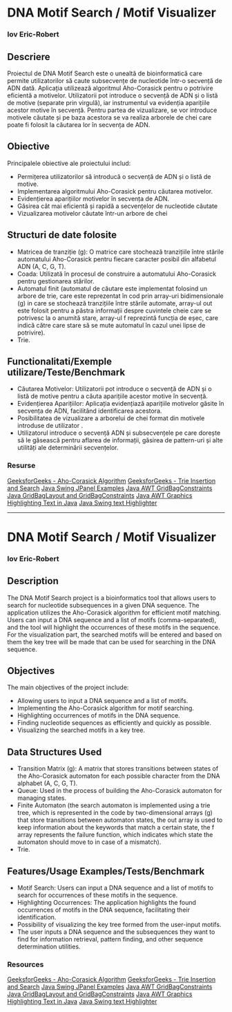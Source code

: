 # DNA Motif Search / Motif Visualizer
### Iov Eric-Robert

## Descriere
Proiectul de DNA Motif Search este o unealtă de bioinformatică care permite utilizatorilor să caute subsecvențe de nucleotide într-o secvență de ADN dată. Aplicația utilizează algoritmul Aho-Corasick pentru o potrivire eficientă a motivelor. Utilizatorii pot introduce o secvență de ADN și o listă de motive (separate prin virgulă), iar instrumentul va evidenția aparițiile acestor motive în secvență.
Pentru partea de vizualizare, se vor introduce motivele căutate și pe baza acestora se va realiza arborele de chei care poate fi folosit la căutarea lor în secvența de ADN.

## Obiective
Principalele obiective ale proiectului includ:

* Permițerea utilizatorilor să introducă o secvență de ADN și o listă de motive.
* Implementarea algoritmului Aho-Corasick pentru căutarea motivelor.
* Evidențierea aparițiilor motivelor în secvența de ADN.
* Găsirea cât mai eficientă și rapidă a secvențelor de nucleotide căutate
* Vizualizarea motivelor căutate într-un arbore de chei

## Structuri de date folosite

* Matricea de tranziție (g): O matrice care stochează tranzițiile între stările automatului Aho-Corasick pentru fiecare caracter posibil din alfabetul ADN (A, C, G, T).
* Coada: Utilizată în procesul de construire a automatului Aho-Corasick pentru gestionarea stărilor.
* Automatul finit (automatul de căutare este implementat folosind un arbore de trie, care este reprezentat în cod prin array-uri bidimensionale (g) in care se stochează tranzițiile între stările automate, array-ul out este folosit pentru a păstra informații despre cuvintele cheie care se potrivesc la o anumită stare, array-ul f reprezintă funcția de eșec, care indică către care stare să se mute automatul în cazul unei lipse de potrivire).
* Trie.


## Functionalitati/Exemple utilizare/Teste/Benchmark
* Căutarea Motivelor: Utilizatorii pot introduce o secvență de ADN și o listă de motive pentru a căuta aparițiile acestor motive în secvență.
* Evidențierea Aparițiilor: Aplicația evidențiază aparițiile motivelor găsite în secvența de ADN, facilitând identificarea acestora.
* Posibilitatea de vizualizare a arborelui de chei format din motivele introduse de utilizator .
* Utilizatorul introduce o secvență ADN și subsecvențele pe care dorește să le găsească pentru aflarea de informații, găsirea de pattern-uri și alte utilități ale determinării secvențelor.

### Resurse
[GeeksforGeeks - Aho-Corasick Algorithm](https://www.geeksforgeeks.org/aho-corasick-algorithm-pattern-searching/)
[GeeksforGeeks - Trie Insertion and Search](https://www.geeksforgeeks.org/trie-insert-and-search/)
[Java Swing JPanel Examples](https://www.geeksforgeeks.org/java-swing-jpanel-with-examples/)
[Java AWT GridBagConstraints](https://docs.oracle.com/javase/8/docs/api/java/awt/GridBagConstraints.html)
[Java GridBagLayout and GridBagConstraints](https://stackoverflow.com/questions/33342521/java-gridbaglayout-and-gridbagconstraints)
[Java AWT Graphics](https://docs.oracle.com/javase/8/docs/api/java/awt/Graphics.html)
[Highlighting Text in Java](https://stackoverflow.com/questions/6530105/highlighting-text-in-java)
[Java Swing text Highlighter](https://docs.oracle.com/javase/8/docs/api/index.html?javax/swing/text/Highlighter.html)

----------------------------------------------------------------------------------------------------------------------------------------------------------------------------------------------------------------------------------------------

# DNA Motif Search / Motif Visualizer
### Iov Eric-Robert

## Description
The DNA Motif Search project is a bioinformatics tool that allows users to search for nucleotide subsequences in a given DNA sequence. The application utilizes the Aho-Corasick algorithm for efficient motif matching. Users can input a DNA sequence and a list of motifs (comma-separated), and the tool will highlight the occurrences of these motifs in the sequence.
For the visualization part, the searched motifs will be entered and based on them the key tree will be made that can be used for searching in the DNA sequence.

## Objectives
The main objectives of the project include:

* Allowing users to input a DNA sequence and a list of motifs.
* Implementing the Aho-Corasick algorithm for motif searching.
* Highlighting occurrences of motifs in the DNA sequence.
* Finding nucleotide sequences as efficiently and quickly as possible.
* Visualizing the searched motifs in a key tree.

## Data Structures Used

* Transition Matrix (g): A matrix that stores transitions between states of the Aho-Corasick automaton for each possible character from the DNA alphabet (A, C, G, T).
* Queue: Used in the process of building the Aho-Corasick automaton for managing states.
* Finite Automaton (the search automaton is implemented using a trie tree, which is represented in the code by two-dimensional arrays (g) that store transitions between automaton states, the out array is used to keep information about the keywords that match a certain state, the f array represents the failure function, which indicates which state the automaton should move to in case of a mismatch).
* Trie.

## Features/Usage Examples/Tests/Benchmark
* Motif Search: Users can input a DNA sequence and a list of motifs to search for occurrences of these motifs in the sequence.
* Highlighting Occurrences: The application highlights the found occurrences of motifs in the DNA sequence, facilitating their identification.
* Possibility of visualizing the key tree formed from the user-input motifs.
* The user inputs a DNA sequence and the subsequences they want to find for information retrieval, pattern finding, and other sequence determination utilities.

### Resources
[GeeksforGeeks - Aho-Corasick Algorithm](https://www.geeksforgeeks.org/aho-corasick-algorithm-pattern-searching/)
[GeeksforGeeks - Trie Insertion and Search](https://www.geeksforgeeks.org/trie-insert-and-search/)
[Java Swing JPanel Examples](https://www.geeksforgeeks.org/java-swing-jpanel-with-examples/)
[Java AWT GridBagConstraints](https://docs.oracle.com/javase/8/docs/api/java/awt/GridBagConstraints.html)
[Java GridBagLayout and GridBagConstraints](https://stackoverflow.com/questions/33342521/java-gridbaglayout-and-gridbagconstraints)
[Java AWT Graphics](https://docs.oracle.com/javase/8/docs/api/java/awt/Graphics.html)
[Highlighting Text in Java](https://stackoverflow.com/questions/6530105/highlighting-text-in-java)
[Java Swing text Highlighter](https://docs.oracle.com/javase/8/docs/api/index.html?javax/swing/text/Highlighter.html)

